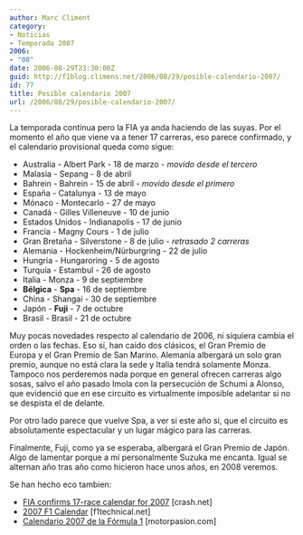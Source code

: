 ```yaml
---
author: Marc Climent
category:
- Noticias
- Temporada 2007
2006:
- "08"
date: 2006-08-29T23:30:00Z
guid: http://f1blog.climens.net/2006/08/29/posible-calendario-2007/
id: 77
title: Posible calendario 2007
url: /2006/08/29/posible-calendario-2007/
---
```


La temporada continua pero la FIA ya anda haciendo de las suyas. Por el momento el año que viene va a tener 17 carreras, eso parece confirmado, y el calendario provisional queda como sigue:

  * Australia - Albert Park - 18 de marzo - _movido desde el tercero_
  * Malasia - Sepang - 8 de abril
  * Bahrein - Bahrein - 15 de abril - _movido desde el primero_
  * España - Catalunya - 13 de mayo
  * Mónaco - Montecarlo - 27 de mayo
  * Canadá - Gilles Villeneuve - 10 de junio
  * Estados Unidos - Indianapolis - 17 de junio
  * Francia - Magny Cours - 1 de julio
  * Gran Bretaña - Silverstone - 8 de julio - _retrasado 2 carreras_
  * Alemania - Hockenheim/Nürburgring - 22 de julio
  * Hungría - Hungaroring - 5 de agosto
  * Turquía - Estambul - 26 de agosto
  * Italia - Monza - 9 de septiembre
  * **Bélgica** - **Spa** - 16 de septiembre
  * China - Shangai - 30 de septiembre
  * Japón - **Fuji** - 7 de octubre
  * Brasil - Brasil - 21 de octubre

Muy pocas novedades respecto al calendario de 2006, ni siquiera cambia el orden o las fechas. Eso sí, han caido dos clásicos, el Gran Premio de Europa y el Gran Premio de San Marino. Alemania albergará un solo gran premio, aunque no está clara la sede y Italia tendrá solamente Monza. Tampoco nos perderemos nada porque en general ofrecen carreras algo sosas, salvo el año pasado Imola con la persecución de Schumi a Alonso, que evidenció que en ese circuito es virtualmente imposible adelantar si no se despista el de delante.
  
Por otro lado parece que vuelve Spa, a ver si este año si, que el circuito es absolutamente espectacular y un lugar mágico para las carreras.

Finalmente, Fuji, como ya se esperaba, albergará el Gran Premio de Japón. Algo de lamentar porque a mí personalmente Suzuka me encanta. Igual se alternan año tras año como hicieron hace unos años, en 2008 veremos.

Se han hecho eco tambien:

  * [FIA confirms 17-race calendar for 2007](http://www.crash.net/news_view.asp?cid=1&id=136404) [crash.net]
  * [2007 F1 Calendar](http://www.f1technical.net/news/3818) [f1technical.net]
  * [Calendario 2007 de la Fórmula 1](https://www.motorpasion.com/formula1/calendario-2007-de-la-formula-1) [motorpasion.com]